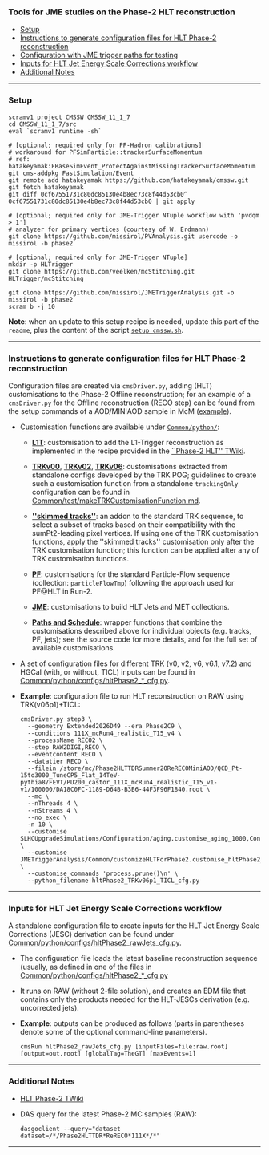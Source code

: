 ### Tools for JME studies on the Phase-2 HLT reconstruction

* [Setup](#setup)
* [Instructions to generate configuration files for HLT Phase-2 reconstruction](#instructions-to-generate-configuration-files-for-hlt-phase-2-reconstruction)
* [Configuration with JME trigger paths for testing](#configuration-with-jme-trigger-paths-for-testing)
* [Inputs for HLT Jet Energy Scale Corrections workflow](#inputs-for-hlt-jet-energy-scale-corrections-workflow)
* [Additional Notes](#additional-notes)

----------

### Setup

```shell
scramv1 project CMSSW CMSSW_11_1_7
cd CMSSW_11_1_7/src
eval `scramv1 runtime -sh`

# [optional; required only for PF-Hadron calibrations]
# workaround for PFSimParticle::trackerSurfaceMomentum
# ref: hatakeyamak:FBaseSimEvent_ProtectAgainstMissingTrackerSurfaceMomentum
git cms-addpkg FastSimulation/Event
git remote add hatakeyamak https://github.com/hatakeyamak/cmssw.git
git fetch hatakeyamak
git diff 0cf67551731c80dc85130e4b8ec73c8f44d53cb0^ 0cf67551731c80dc85130e4b8ec73c8f44d53cb0 | git apply

# [optional; required only for JME-Trigger NTuple workflow with 'pvdqm > 1']
# analyzer for primary vertices (courtesy of W. Erdmann)
git clone https://github.com/missirol/PVAnalysis.git usercode -o missirol -b phase2

# [optional; required only for JME-Trigger NTuple]
mkdir -p HLTrigger
git clone https://github.com/veelken/mcStitching.git HLTrigger/mcStitching

git clone https://github.com/missirol/JMETriggerAnalysis.git -o missirol -b phase2
scram b -j 10
```
**Note**: when an update to this setup recipe is needed,
update this part of the `readme`, plus the content of the script
[`setup_cmssw.sh`](https://github.com/missirol/JMETriggerAnalysis/tree/phase2/setup_cmssw.sh).

----------

### Instructions to generate configuration files for HLT Phase-2 reconstruction

Configuration files are created via `cmsDriver.py`,
adding (HLT) customisations to the Phase-2 Offline reconstruction;
for an example of a `cmsDriver.py` for the Offline reconstruction (RECO step)
can be found from the setup commands of a AOD/MINIAOD sample in McM
([example](https://cms-pdmv.cern.ch/mcm/public/restapi/requests/get_setup/TSG-Phase2HLTTDRWinter20RECOMiniAOD-00010)).

 * Customisation functions are available under
   [`Common/python/`](https://github.com/missirol/JMETriggerAnalysis/tree/phase2/Common/python):

   - [**L1T**](https://github.com/missirol/JMETriggerAnalysis/blob/phase2/Common/python/hltPhase2_L1T.py#L4):
     customisation to add the L1-Trigger reconstruction as implemented in the recipe provided in the
     [``Phase-2 HLT'' TWiki](https://twiki.cern.ch/twiki/bin/view/CMS/HighLevelTriggerPhase2?rev=69#Running_and_using_the_L1T_result).

   - [**TRKv00**](https://github.com/missirol/JMETriggerAnalysis/blob/phase2/Common/python/hltPhase2_TRKv00.py#L3),
     [**TRKv02**](https://github.com/missirol/JMETriggerAnalysis/blob/phase2/Common/python/hltPhase2_TRKv02.py#L3),
     [**TRKv06**](https://github.com/missirol/JMETriggerAnalysis/blob/phase2/Common/python/hltPhase2_TRKv06.py#L3):
     customisations extracted from standalone configs developed by the TRK POG;
     guidelines to create such a customisation function
     from a standalone `trackingOnly` configuration can be found in
     [Common/test/makeTRKCustomisationFunction.md](https://github.com/missirol/JMETriggerAnalysis/blob/phase2/Common/test/makeTRKCustomizationFunction.md).

   - [**''skimmed tracks''**](https://github.com/missirol/JMETriggerAnalysis/blob/phase2/Common/python/hltPhase2_skimmedTracks.py#L3):
     an addon to the standard TRK sequence,
     to select a subset of tracks based on their compatibility
     with the sumPt2-leading pixel vertices.
     If using one of the TRK customisation functions,
     apply the ''skimmed tracks'' customisation only after the TRK customisation function;
     this function can be applied after any of TRK customisation functions.

   - [**PF**](https://github.com/missirol/JMETriggerAnalysis/blob/phase2/Common/python/hltPhase2_PF.py#L13):
     customisations for the standard Particle-Flow sequence (collection: `particleFlowTmp`)
     following the approach used for PF@HLT in Run-2.

   - [**JME**](https://github.com/missirol/JMETriggerAnalysis/blob/phase2/Common/python/hltPhase2_JME.py#L13):
     customisations to build HLT Jets and MET collections.

   - [**Paths and Schedule**](https://github.com/missirol/JMETriggerAnalysis/blob/phase2/Common/python/customizeHLTForPhase2.py):
     wrapper functions that combine the customisations described above for individual objects (e.g. tracks, PF, jets);
     see the source code for more details, and for the full set of available customisations.

 * A set of configuration files for different TRK (v0, v2, v6, v6.1, v7.2) and HGCal (with, or without, TICL) inputs can be found in
   [Common/python/configs/hltPhase2_*_cfg.py](https://github.com/missirol/JMETriggerAnalysis/tree/phase2/Common/python/configs).

 * **Example**: configuration file to run HLT reconstruction on RAW using TRK(v06p1)+TICL:
   ```shell
   cmsDriver.py step3 \
     --geometry Extended2026D49 --era Phase2C9 \
     --conditions 111X_mcRun4_realistic_T15_v4 \
     --processName RECO2 \
     --step RAW2DIGI,RECO \
     --eventcontent RECO \
     --datatier RECO \
     --filein /store/mc/Phase2HLTTDRSummer20ReRECOMiniAOD/QCD_Pt-15to3000_TuneCP5_Flat_14TeV-pythia8/FEVT/PU200_castor_111X_mcRun4_realistic_T15_v1-v1/100000/DA18C0FC-1189-D64B-B3B6-44F3F96F1840.root \
     --mc \
     --nThreads 4 \
     --nStreams 4 \
     --no_exec \
     -n 10 \
     --customise SLHCUpgradeSimulations/Configuration/aging.customise_aging_1000,Configuration/DataProcessing/Utils.addMonitoring \
     --customise JMETriggerAnalysis/Common/customizeHLTForPhase2.customise_hltPhase2_scheduleJMETriggers_TRKv06p1_TICL \
     --customise_commands 'process.prune()\n' \
     --python_filename hltPhase2_TRKv06p1_TICL_cfg.py
   ```

----------

### Inputs for HLT Jet Energy Scale Corrections workflow

A standalone configuration file to create inputs
for the HLT Jet Energy Scale Corrections (JESC) derivation
can be found under
[Common/python/configs/hltPhase2_rawJets_cfg.py](https://github.com/missirol/JMETriggerAnalysis/blob/phase2/Common/python/configs/hltPhase2_rawJets_cfg.py).

  * The configuration file loads the latest baseline reconstruction sequence
    (usually, as defined in one of the files in
    [Common/python/configs/hltPhase2_*_cfg.py](https://github.com/missirol/JMETriggerAnalysis/tree/phase2/Common/python/configs)

  * It runs on RAW (without 2-file solution),
    and creates an EDM file that contains
    only the products needed for
    the HLT-JESCs derivation
    (e.g. uncorrected jets).

  * **Example**: outputs can be produced as follows
    (parts in parentheses denote some of the optional command-line parameters).
    ```
    cmsRun hltPhase2_rawJets_cfg.py [inputFiles=file:raw.root] [output=out.root] [globalTag=TheGT] [maxEvents=1]
    ```

----------

### Additional Notes

 * [HLT Phase-2 TWiki](https://twiki.cern.ch/twiki/bin/viewauth/CMS/HighLevelTriggerPhase2)

 * DAS query for the latest Phase-2 MC samples (RAW):
   ```shell
   dasgoclient --query="dataset dataset=/*/Phase2HLTTDR*ReRECO*111X*/*"
   ```

----------
